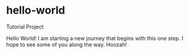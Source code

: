 # hello-world
Tutorial Project

Hello World! I am starting a new journey that begins with this one step. I hope to see some of you along the way. Hoozah!
